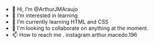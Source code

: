 - 👋 Hi, I’m @ArthurJMAraujo
- 👀 I’m interested in learning 
- 🌱 I’m currently learning HTML and CSS
- 💞️ I'm looking to collaborate on anything at the moment.
- 📫 How to reach me . instagram arthur.macedo.196

<!---
ArthurJMAraujo/ArthurJMAraujo is a ✨ special ✨ repository because its `README.md` (this file) appears on your GitHub profile.
You can click the Preview link to take a look at your changes.
--->
